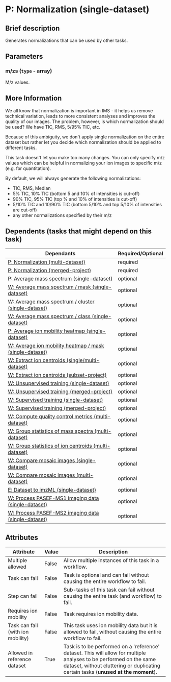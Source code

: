 # P: Normalization (single-dataset)

## Brief description
Generates normalizations that can be used by other tasks.

## Parameters
### **m/zs** (`type` - array)

M/z values.


## More Information
We all know that normalization is important in IMS - it helps us remove technical variation, leads to more consistent analyses and improves the quality of our images. The problem, however, is which normalization should be used? We have TIC, RMS, 5/95% TIC, etc. 

Because of this ambiguity, we don't apply single normalization on the entire dataset but rather let you decide which normalization should be applied to different tasks.

This task doesn't let you make too many changes. You can only specify m/z values which can be helpful in normalizing your ion images to specific m/z (e.g. for quantitation).

By default, we will always generate the following normalizations:

* TIC, RMS, Median
* 5% TIC, 10% TIC (bottom 5 and 10% of intensities is cut-off)
* 90% TIC, 95% TIC (top % and 10% of intensities is cut-off)
* 5/10% TIC and 10/90% TIC (bottom 5/10% and top 5/10% of intensities are cut-off)
* any other normalizations specified by their m/z



## Dependents (tasks that might depend on this task)
| Dependants                                                                                | Required/Optional   |
|-------------------------------------------------------------------------------------------|---------------------|
| [P: Normalization (multi-dataset)](pre_normalization_multi.md)                            | required            |
| [P: Normalization (merged-project)](pre_normalization_project.md)                         | required            |
| [P: Average mass spectrum (single-dataset)](pre_average_spectrum.md)                      | optional            |
| [W: Average mass spectrum / mask (single-dataset)](wf_mask_spectrum_single.md)            | optional            |
| [W: Average mass spectrum / cluster (single-dataset)](wf_unsupervised_spectrum_single.md) | optional            |
| [W: Average mass spectrum / class (single-dataset)](wf_supervised_spectrum_single.md)     | optional            |
| [P: Average ion mobility heatmap (single-dataset)](pre_average_heatmap.md)                | optional            |
| [W: Average ion mobility heatmap / mask (single-dataset)](wf_mask_heatmap_single.md)      | optional            |
| [W: Extract ion centroids (single/multi-dataset)](wf_mz_extract_centroids.md)             | optional            |
| [W: Extract ion centroids (subset-project)](wf_mz_extract_centroids_subset.md)            | optional            |
| [W: Unsupervised training (single-dataset)](wf_unsupervised_single.md)                    | optional            |
| [W: Unsupervised training (merged-project)](wf_unsupervised_project.md)                   | optional            |
| [W: Supervised training (single-dataset)](wf_supervised_single.md)                        | optional            |
| [W: Supervised training (merged-project)](wf_supervised_project.md)                       | optional            |
| [W: Compute quality control metrics (multi-dataset)](wf_qc_compute.md)                    | optional            |
| [W: Group statistics of mass spectra (multi-dataset)](wf_mz_ion_statistics.md)            | optional            |
| [W: Group statistics of ion centroids (multi-dataset)](wf_centroids_ion_statistics.md)    | optional            |
| [W: Compare mosaic images (single-dataset)](wf_compare_single_mosaic.md)                  | optional            |
| [W: Compare mosaic images (multi-dataset)](wf_compare_mosaic.md)                          | optional            |
| [E: Dataset to imzML (single-dataset)](ex_export_imzml.md)                                | optional            |
| [W: Process PASEF-MS1 imaging data (single-dataset)](wf_pasef_ms1.md)                     | optional            |
| [W: Process PASEF-MS2 imaging data (single-dataset)](wf_pasef_ms2.md)                     | optional            |

## Attributes
| Attribute                         | Value   | Description                                                                                                                                                                                              |
|-----------------------------------|---------|----------------------------------------------------------------------------------------------------------------------------------------------------------------------------------------------------------|
| Multiple allowed                  | False   | Allow multiple instances of this task in a workflow.                                                                                                                                                     |
| Task can fail                     | False   | Task is optional and can fail without causing the entire workflow to fail.                                                                                                                               |
| Step can fail                     | False   | Sub-tasks of this task can fail without causing the entire task (and workflow) to fail.                                                                                                                  |
| Requires ion mobility             | False   | Task requires ion mobility data.                                                                                                                                                                         |
| Task can fail (with ion mobility) | False   | This task uses ion mobility data but it is allowed to fail, without causing the entire workflow to fail.                                                                                                 |
| Allowed in reference dataset      | True    | Task is to be performed on a 'reference' dataset. This will allow for multiple analyses to be performed on the same dataset, without cluttering or duplicating certain tasks (**unused at the moment**). |